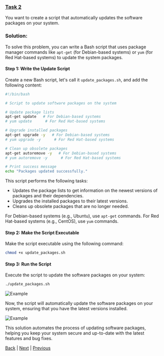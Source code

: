 ### [Task 2](task2.md)
You want to create a script that automatically updates the software packages on your system.

### Solution:
To solve this problem, you can write a Bash script that uses package manager commands like `apt-get` (for Debian-based systems) or `yum` (for Red Hat-based systems) to update the system packages.

#### Step 1: Write the Update Script

Create a new Bash script, let's call it `update_packages.sh`, and add the following content:

```bash
#!/bin/bash

# Script to update software packages on the system

# Update package lists
apt-get update   # For Debian-based systems
# yum update      # For Red Hat-based systems

# Upgrade installed packages
apt-get upgrade -y   # For Debian-based systems
# yum upgrade -y      # For Red Hat-based systems

# Clean up obsolete packages
apt-get autoremove -y   # For Debian-based systems
# yum autoremove -y      # For Red Hat-based systems

# Print success message
echo "Packages updated successfully."
```

This script performs the following tasks:
- Updates the package lists to get information on the newest versions of packages and their dependencies.
- Upgrades the installed packages to their latest versions.
- Cleans up obsolete packages that are no longer needed.

For Debian-based systems (e.g., Ubuntu), use `apt-get` commands. For Red Hat-based systems (e.g., CentOS), use `yum` commands.

#### Step 2: Make the Script Executable

Make the script executable using the following command:

```bash
chmod +x update_packages.sh
```

#### Step 3: Run the Script

Execute the script to update the software packages on your system:

```bash
./update_packages.sh
```

![Example](task2.png)

Now, the script will automatically update the software packages on your system, ensuring that you have the latest versions installed.

![Example](task2_run.png)

This solution automates the process of updating software packages, helping you keep your system secure and up-to-date with the latest features and bug fixes.

[Back](tasks.md) | [Next](task3.md) | [Previous](task1.md)
